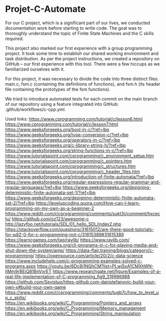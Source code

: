 # Projet-C-Automate

For our C project, which is a significant part of our lives, we conducted documentation work before starting to write code. The goal was to thoroughly understand the topic of Finite State Machines and the C skills required.

This project also marked our first experience with a group programming project. It took some time to establish our shared working environment and task distribution. As per the project instructions, we created a repository on GitHub – our first experience with this tool. There were a few hiccups as we familiarized ourselves with it.

For this project, it was necessary to divide the code into three distinct files: main.c, fsm.c (containing the definitions of functions), and fsm.h (its header file containing the prototypes of the fsm functions).

We tried to introduce automated tests for each commit on the main branch of our repository using a feature integrated into GitHub: .github/workflows/c-cpp.yml.

Used links: 
https://www.cprogramming.com/tutorial/c/lesson6.html
https://www.cprogramming.com/tutorial/c/lesson7.html
https://www.geeksforgeeks.org/bool-in-c/?ref=lbp
https://www.geeksforgeeks.org/type-conversion-c/?ref=lbp
https://www.geeksforgeeks.org/operators-in-c/?ref=lbp
https://www.geeksforgeeks.org/c-library-string-h/?ref=lbp
https://www.geeksforgeeks.org/string-functions-in-c/?ref=lbp
https://www.tutorialspoint.com/cprogramming/c_environment_setup.htm
https://www.tutorialspoint.com/cprogramming/c_pointers.htm
https://www.tutorialspoint.com/cprogramming/c_structures.htm
https://www.tutorialspoint.com/cprogramming/c_header_files.htm
https://www.geeksforgeeks.org/introduction-of-finite-automata/?ref=lbp
https://www.geeksforgeeks.org/regular-expressions-regular-grammar-and-regular-languages/?ref=lbp
https://www.geeksforgeeks.org/designing-deterministic-finite-automata-set-1/?ref=lbp
https://www.geeksforgeeks.org/designing-deterministic-finite-automata-set-2/?ref=lbp
https://levelupcoding.quora.com/How-can-I-learn-programming-on-my-own-as-a-beginner-2
https://www.reddit.com/r/cprogramming/comments/sukt3r/comment/hxcectu/
https://github.com/oz123/awesome-c
http://lazyfoo.net/tutorials/SDL/01_hello_SDL/index2.php
https://stackoverflow.com/questions/31615012/are-there-good-tutorials-for-sdl2-0-for-c-programming-not-c/31615389#31615389
https://learncgames.com/tag/raylib/
https://www.raylib.com/
https://www.geeksforgeeks.org/cli-programs-in-c-for-playing-media-and-shut-down-the-system/amp/
https://data-flair.training/blogs/category/c-programming/
https://opensource.com/article/20/2/c-data-science
https://www.includehelp.com/c-programming-examples-solved-c-programs.aspx
https://youtu.be/6Dc8i1NQhCM?list=PLwjSxA1CMXhWN-IiMm9rBEiQ81BnVxrET
https://www.researchgate.net/figure/Examples-of-a-real-life-implementation-of-C-programming_fig9_319996988
https://github.com/Sevistuo/https-github.com-danistefanovic-build-your-own-x#build-your-own-game
https://www.reddit.com/r/cprogramming/comments/tugb7c/how_to_level_up_c_skills/
https://en.wikibooks.org/wiki/C_Programming/Pointers_and_arrays
https://en.wikibooks.org/wiki/C_Programming/Memory_management
https://en.wikibooks.org/wiki/C_Programming/String_manipulation

